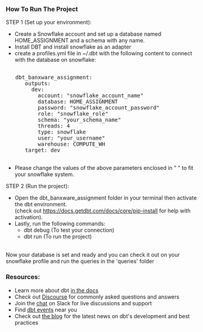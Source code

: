 ### How To Run The Project

STEP 1 (Set up your environment):

  - Create a Snowflake account and set up a database named HOME_ASSIGNMENT and a schema with any name.
  - Install DBT and install snowflake as an adapter
  - create a profiles.yml file in ~/.dbt with the following content to connect with the database on snowflake:
<pre> 
   dbt_banxware_assignment:
      outputs:
        dev:
          account: "snowflake_account_name"
          database: HOME_ASSIGNMENT
          password: "snowflake_account_password"
          role: "snowflake_role"
          schema: "your_schema_name"
          threads: 4
          type: snowflake
          user: "your_username"
          warehouse: COMPUTE_WH
      target: dev
  </pre>
  - Please change the values of the above parameters enclosed in " " to fit your snowflake system.

STEP 2 (Run the project):

  - Open the dbt_banxware_assignment folder in your terminal then activate the dbt environment.<br />
      (check out https://docs.getdbt.com/docs/core/pip-install for help with activation).
  - Lastly, run the following commands:
      - dbt debug (To test your connection)
      - dbt run (To run the project)
  <br/>
Now your database is set and ready and you can check it out on your snowflake profile and run the queries in the 'queries' folder

### Resources:
- Learn more about dbt [in the docs](https://docs.getdbt.com/docs/introduction)
- Check out [Discourse](https://discourse.getdbt.com/) for commonly asked questions and answers
- Join the [chat](https://community.getdbt.com/) on Slack for live discussions and support
- Find [dbt events](https://events.getdbt.com) near you
- Check out [the blog](https://blog.getdbt.com/) for the latest news on dbt's development and best practices
